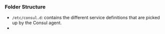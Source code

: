 ### Folder Structure
* `/etc/consul.d`: contains the different service definitions that are picked up
by the Consul agent.
* 
